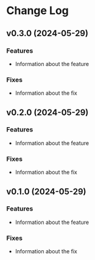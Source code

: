 # Change Log

## v0.3.0 (2024-05-29)

### Features

* Information about the feature

### Fixes

* Information about the fix

## v0.2.0 (2024-05-29)

### Features

* Information about the feature

### Fixes

* Information about the fix

## v0.1.0 (2024-05-29)

### Features

* Information about the feature

### Fixes

* Information about the fix